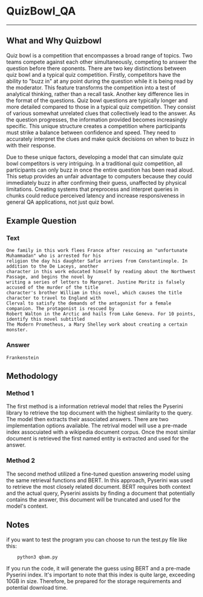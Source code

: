 # QuizBowl_QA
---
## What and Why Quizbowl
Quiz bowl is a competition that encompasses a broad range of topics. Two teams compete against each other simultaneously, competing to answer the question before there oponents. There are two key distinctions between quiz bowl and a typical quiz competition. Firstly, competitors have the ability to "buzz in" at any point during the question while it is being read by the moderator. This feature transforms the competition into a test of analytical thinking, rather than a recall task.
Another key difference lies in the format of the questions. Quiz bowl questions are typically longer and more detailed compared to those in a typical quiz competition. They consist of various somewhat unrelated clues that collectively lead to the answer. As the question progresses, the information provided becomes increasingly specific. This unique structure creates a competition where participants must strike a balance between confidence and speed. They need to accurately interpret the clues and make quick decisions on when to buzz in with their response.


Due to these unique factors, developing a model that can simulate quiz bowl competitors is very intriguing. In a traditional quiz competition, all participants can only buzz in once the entire question has been read aloud. This setup provides an unfair advantage to computers because they could immediately buzz in after confirming their guess, unaffected by physical limitations. Creating systems that preprocess and interpret queries in chunks could reduce perceived latency and increase responsiveness in general QA applications, not just quiz bowl.

## Example Question
### Text
    One family in this work flees France after rescuing an "unfortunate Muhammadan" who is arrested for his
    religion the day his daughter Safie arrives from Constantinople. In addition to the De Laceys, another 
    character in this work educated himself by reading about the Northwest Passage, and begins the novel by 
    writing a series of letters to Margaret. Justine Moritz is falsely accused of the murder of the title 
    character's brother William in this novel, which causes the title character to travel to England with
    Clerval to satisfy the demands of the antagonist for a female companion. The protagonist is rescued by 
    Robert Walton in the Arctic and hails from Lake Geneva. For 10 points, identify this novel subtitled 
    The Modern Prometheus, a Mary Shelley work about creating a certain monster.
### Answer
    Frankenstein
    
## Methodology 
### Method 1 
The first method is a information retrieval model that relies the Pyserini library to retrieve the top document with the highest similarity to the query. The model then extracts their associated answers. There are two implementation options available. The retrival model will use a pre-made index assocuiated with a wikipedia document corpus. Once the most similar document is retrieved the first named entity is extracted and used for the answer. 

### Method 2 
The second method utilized a fine-tuned question answering model using the same retrieval functions and BERT. In this approach, Pyserini was used to retrieve the most closely related document. BERT requires both context and the actual query, Pyserini assists by finding a document that potentially contains the answer, this document will be truncated and used for the model's context. 


## Notes 
if you want to test the program you can choose to run the test.py file like this: 

        python3 qbam.py 
        
        
If you run the code, it will generate the guess using BERT and a pre-made Pyserini index. It's important to note that this index is quite large, exceeding 10GB in size. Therefore, be prepared for the storage requirements and potential download time.

